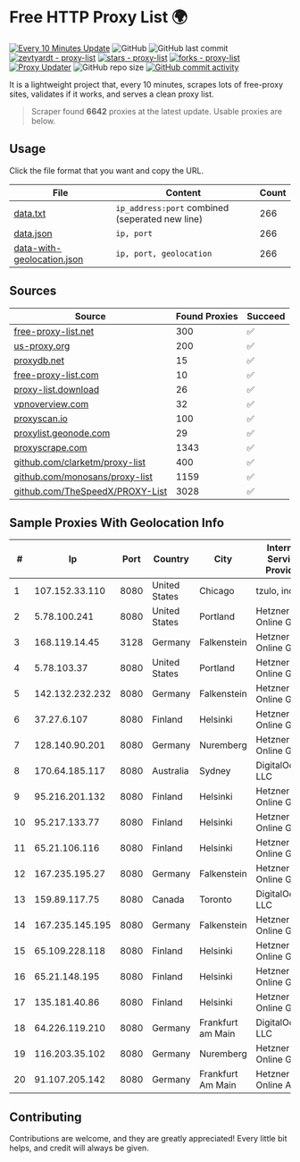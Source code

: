
# Free HTTP Proxy List 🌍

[![Every 10 Minutes Update](https://github.com/mertguvencli/http-proxy-list/actions/workflows/main.yml/badge.svg?branch=main)](https://github.com/mertguvencli/http-proxy-list/actions/workflows/main.yml)
![GitHub](https://img.shields.io/github/license/mertguvencli/http-proxy-list)
![GitHub last commit](https://img.shields.io/github/last-commit/mertguvencli/http-proxy-list)
[![zevtyardt - proxy-list](https://img.shields.io/static/v1?label=zevtyardt&message=proxy-list&color=blue&logo=github)](https://github.com/zevtyardt/proxy-list "Go to GitHub repo")
[![stars - proxy-list](https://img.shields.io/github/stars/zevtyardt/proxy-list?style=social)](https://github.com/zevtyardt/proxy-list)
[![forks - proxy-list](https://img.shields.io/github/forks/zevtyardt/proxy-list?style=social)](https://github.com/zevtyardt/proxy-list)
[![Proxy Updater](https://github.com/zevtyardt/proxy-list/workflows/Proxy%20Updater/badge.svg)](https://github.com/zevtyardt/proxy-list/actions?query=workflow:"Proxy+Updater")
![GitHub repo size](https://img.shields.io/github/repo-size/zevtyardt/proxy-list)
[![GitHub commit activity](https://img.shields.io/github/commit-activity/m/zevtyardt/proxy-list?logo=commits)](https://github.com/zevtyardt/proxy-list/commits/main)

It is a lightweight project that, every 10 minutes, scrapes lots of free-proxy sites, validates if it works, and serves a clean proxy list.

> Scraper found **6642** proxies at the latest update. Usable proxies are below.

## Usage

Click the file format that you want and copy the URL.

|File|Content|Count|
|----|-------|-----|
|[data.txt](https://raw.githubusercontent.com/mertguvencli/http-proxy-list/main/proxy-list/data.txt)|`ip_address:port` combined (seperated new line)|266|
|[data.json](https://raw.githubusercontent.com/mertguvencli/http-proxy-list/main/proxy-list/data.json)|`ip, port`|266|
|[data-with-geolocation.json](https://raw.githubusercontent.com/mertguvencli/http-proxy-list/main/proxy-list/data-with-geolocation.json)|`ip, port, geolocation`|266|

## Sources

|Source|Found Proxies|Succeed|
|------|-------------|-------|
|[free-proxy-list.net](https://free-proxy-list.net)|300|✅|
|[us-proxy.org](https://www.us-proxy.org)|200|✅|
|[proxydb.net](http://proxydb.net)|15|✅|
|[free-proxy-list.com](https://free-proxy-list.com/?page=&port=&type%5B%5D=http&type%5B%5D=https&up_time=0&search=Search)|10|✅|
|[proxy-list.download](https://www.proxy-list.download/HTTP)|26|✅|
|[vpnoverview.com](https://vpnoverview.com/privacy/anonymous-browsing/free-proxy-servers)|32|✅|
|[proxyscan.io](https://www.proxyscan.io)|100|✅|
|[proxylist.geonode.com](https://proxylist.geonode.com/api/proxy-list?limit=300&page=1&sort_by=lastChecked&sort_type=desc&protocols=http,https)|29|✅|
|[proxyscrape.com](https://api.proxyscrape.com/v2/?request=displayproxies&protocol=http&timeout=10000&country=all&ssl=all&anonymity=all)|1343|✅|
|[github.com/clarketm/proxy-list](https://raw.githubusercontent.com/clarketm/proxy-list/master/proxy-list-raw.txt)|400|✅|
|[github.com/monosans/proxy-list](https://raw.githubusercontent.com/monosans/proxy-list/main/proxies/http.txt)|1159|✅|
|[github.com/TheSpeedX/PROXY-List](https://raw.githubusercontent.com/TheSpeedX/PROXY-List/master/http.txt)|3028|✅|


## Sample Proxies With Geolocation Info

|#|Ip|Port|Country|City|Internet Service Provider|
|-|--|----|-------|----|-------------------------|
|1|107.152.33.110|8080|United States|Chicago|tzulo, inc.|
|2|5.78.100.241|8080|United States|Portland|Hetzner Online GmbH|
|3|168.119.14.45|3128|Germany|Falkenstein|Hetzner Online GmbH|
|4|5.78.103.37|8080|United States|Portland|Hetzner Online GmbH|
|5|142.132.232.232|8080|Germany|Falkenstein|Hetzner Online GmbH|
|6|37.27.6.107|8080|Finland|Helsinki|Hetzner Online GmbH|
|7|128.140.90.201|8080|Germany|Nuremberg|Hetzner Online GmbH|
|8|170.64.185.117|8080|Australia|Sydney|DigitalOcean, LLC|
|9|95.216.201.132|8080|Finland|Helsinki|Hetzner Online GmbH|
|10|95.217.133.77|8080|Finland|Helsinki|Hetzner Online GmbH|
|11|65.21.106.116|8080|Finland|Helsinki|Hetzner Online GmbH|
|12|167.235.195.27|8080|Germany|Falkenstein|Hetzner Online GmbH|
|13|159.89.117.75|8080|Canada|Toronto|DigitalOcean, LLC|
|14|167.235.145.195|8080|Germany|Falkenstein|Hetzner Online GmbH|
|15|65.109.228.118|8080|Finland|Helsinki|Hetzner Online GmbH|
|16|65.21.148.195|8080|Finland|Helsinki|Hetzner Online GmbH|
|17|135.181.40.86|8080|Finland|Helsinki|Hetzner Online GmbH|
|18|64.226.119.210|8080|Germany|Frankfurt am Main|DigitalOcean, LLC|
|19|116.203.35.102|8080|Germany|Nuremberg|Hetzner Online GmbH|
|20|91.107.205.142|8080|Germany|Frankfurt Am Main|Hetzner Online AG|



## Contributing

Contributions are welcome, and they are greatly appreciated! Every
little bit helps, and credit will always be given.

